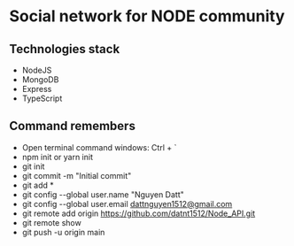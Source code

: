 # Social network for NODE community

## Technologies stack

- NodeJS
- MongoDB
- Express
- TypeScript

## Command remembers

- Open terminal command windows: Ctrl + `
- npm init or yarn init
- git init
- git commit -m "Initial commit"
- git add \*
- git config --global user.name "Nguyen Datt"
- git config --global user.email dattnguyen1512@gmail.com
- git remote add origin https://github.com/datnt1512/Node_API.git
- git remote show
- git push -u origin main
